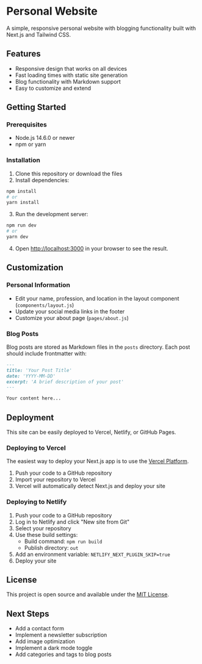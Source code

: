 # Personal Website

A simple, responsive personal website with blogging functionality built with Next.js and Tailwind CSS.

## Features

- Responsive design that works on all devices
- Fast loading times with static site generation
- Blog functionality with Markdown support
- Easy to customize and extend

## Getting Started

### Prerequisites

- Node.js 14.6.0 or newer
- npm or yarn

### Installation

1. Clone this repository or download the files
2. Install dependencies:

```bash
npm install
# or
yarn install
```

3. Run the development server:

```bash
npm run dev
# or
yarn dev
```

4. Open [http://localhost:3000](http://localhost:3000) in your browser to see the result.

## Customization

### Personal Information

- Edit your name, profession, and location in the layout component (`components/layout.js`)
- Update your social media links in the footer
- Customize your about page (`pages/about.js`)

### Blog Posts

Blog posts are stored as Markdown files in the `posts` directory. Each post should include frontmatter with:

```markdown
---
title: 'Your Post Title'
date: 'YYYY-MM-DD'
excerpt: 'A brief description of your post'
---

Your content here...
```

## Deployment

This site can be easily deployed to Vercel, Netlify, or GitHub Pages.

### Deploying to Vercel

The easiest way to deploy your Next.js app is to use the [Vercel Platform](https://vercel.com/new?utm_medium=default-template&filter=next.js&utm_source=create-next-app&utm_campaign=create-next-app-readme).

1. Push your code to a GitHub repository
2. Import your repository to Vercel
3. Vercel will automatically detect Next.js and deploy your site

### Deploying to Netlify

1. Push your code to a GitHub repository
2. Log in to Netlify and click "New site from Git"
3. Select your repository
4. Use these build settings:
   - Build command: `npm run build`
   - Publish directory: `out`
5. Add an environment variable: `NETLIFY_NEXT_PLUGIN_SKIP=true`
6. Deploy your site

## License

This project is open source and available under the [MIT License](LICENSE).

## Next Steps

- Add a contact form
- Implement a newsletter subscription
- Add image optimization
- Implement a dark mode toggle
- Add categories and tags to blog posts 